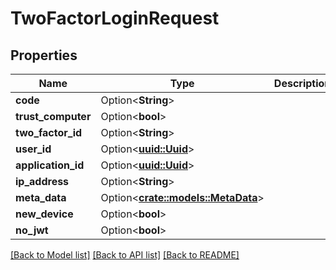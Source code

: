 # TwoFactorLoginRequest

## Properties

Name | Type | Description | Notes
------------ | ------------- | ------------- | -------------
**code** | Option<**String**> |  | [optional]
**trust_computer** | Option<**bool**> |  | [optional]
**two_factor_id** | Option<**String**> |  | [optional]
**user_id** | Option<[**uuid::Uuid**](uuid::Uuid.md)> |  | [optional]
**application_id** | Option<[**uuid::Uuid**](uuid::Uuid.md)> |  | [optional]
**ip_address** | Option<**String**> |  | [optional]
**meta_data** | Option<[**crate::models::MetaData**](MetaData.md)> |  | [optional]
**new_device** | Option<**bool**> |  | [optional]
**no_jwt** | Option<**bool**> |  | [optional]

[[Back to Model list]](../README.md#documentation-for-models) [[Back to API list]](../README.md#documentation-for-api-endpoints) [[Back to README]](../README.md)



